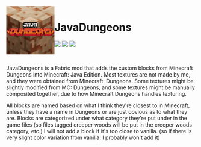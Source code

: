 <img src="src/main/resources/assets/dungeons/icon.png" align="left" width="128px"/>

# JavaDungeons

[![](https://img.shields.io/github/license/TheJSHuA/JavaDungeons.svg)](LICENSE) [![](https://img.shields.io/github/v/release/thejshua/javadungeons)](https://github.com/TheJSHuA/JavaDungeons/releases) ![](https://img.shields.io/badge/Minecraft-1.15.2-green)

<br/>

JavaDungeons is a Fabric mod that adds the custom blocks from Minecraft Dungeons into Minecraft: Java Edition. Most textures are not made by me, and they were obtained from Minecraft: Dungeons. Some textures might be slightly modified from MC: Dungeons, and some textures might be manually composited together, due to how Minecraft Dungeons handles texturing.

All blocks are named based on what I think they're closest to in Minecraft, unless they have a name in Dungeons or are just obvious as to what they are. Blocks are categorized under what category they're put under in the game files (so files tagged creeper woods will be put in the creeper woods category, etc.) I will not add a block if it's too close to vanilla. (so if there is very slight color variation from vanilla, I probably won't add it) 
